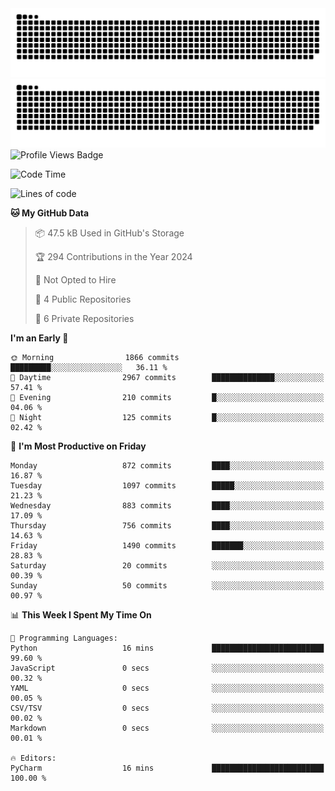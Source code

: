 <img src="https://github.com/nielsbaggerman/nielsbaggerman/blob/output/github-contribution-grid-snake.svg#gh-light-mode-only" alt="GitHub Snake Light">
<img src="https://github.com/nielsbaggerman/nielsbaggerman/blob/output/github-contribution-grid-snake-dark.svg#gh-dark-mode-only" alt="GitHub Snake Dark">
<img src="https://komarev.com/ghpvc/?username=nielsbaggerman&amp;label=Profile+Views" alt="Profile Views Badge" />

<!--START_SECTION:waka-->
![Code Time](http://img.shields.io/badge/Code%20Time-2%2C136%20hrs%2020%20mins-blue)

![Lines of code](https://img.shields.io/badge/From%20Hello%20World%20I%27ve%20Written-7.6%20million%20lines%20of%20code-blue)

**🐱 My GitHub Data** 

> 📦 47.5 kB Used in GitHub's Storage 
 > 
> 🏆 294 Contributions in the Year 2024
 > 
> 🚫 Not Opted to Hire
 > 
> 📜 4 Public Repositories 
 > 
> 🔑 6 Private Repositories 
 > 
**I'm an Early 🐤** 

```text
🌞 Morning                1866 commits        █████████░░░░░░░░░░░░░░░░   36.11 % 
🌆 Daytime                2967 commits        ██████████████░░░░░░░░░░░   57.41 % 
🌃 Evening                210 commits         █░░░░░░░░░░░░░░░░░░░░░░░░   04.06 % 
🌙 Night                  125 commits         █░░░░░░░░░░░░░░░░░░░░░░░░   02.42 % 
```
📅 **I'm Most Productive on Friday** 

```text
Monday                   872 commits         ████░░░░░░░░░░░░░░░░░░░░░   16.87 % 
Tuesday                  1097 commits        █████░░░░░░░░░░░░░░░░░░░░   21.23 % 
Wednesday                883 commits         ████░░░░░░░░░░░░░░░░░░░░░   17.09 % 
Thursday                 756 commits         ████░░░░░░░░░░░░░░░░░░░░░   14.63 % 
Friday                   1490 commits        ███████░░░░░░░░░░░░░░░░░░   28.83 % 
Saturday                 20 commits          ░░░░░░░░░░░░░░░░░░░░░░░░░   00.39 % 
Sunday                   50 commits          ░░░░░░░░░░░░░░░░░░░░░░░░░   00.97 % 
```


📊 **This Week I Spent My Time On** 

```text
💬 Programming Languages: 
Python                   16 mins             █████████████████████████   99.60 % 
JavaScript               0 secs              ░░░░░░░░░░░░░░░░░░░░░░░░░   00.32 % 
YAML                     0 secs              ░░░░░░░░░░░░░░░░░░░░░░░░░   00.05 % 
CSV/TSV                  0 secs              ░░░░░░░░░░░░░░░░░░░░░░░░░   00.02 % 
Markdown                 0 secs              ░░░░░░░░░░░░░░░░░░░░░░░░░   00.01 % 

🔥 Editors: 
PyCharm                  16 mins             █████████████████████████   100.00 % 
```


<!--END_SECTION:waka-->
